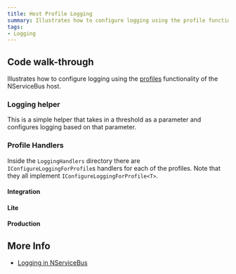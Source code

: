 ```yaml
---
title: Host Profile Logging
summary: Illustrates how to configure logging using the profile functionality of the NServiceBus host.
tags:
- Logging
---
```


## Code walk-through

Illustrates how to configure logging using the [profiles](/nservicebus/hosting/nservicebus-host/profiles.md) functionality of the NServiceBus host.

### Logging helper

This is a simple helper that takes in a threshold as a parameter and configures logging based on that parameter.

<!-- import LoggingHelper -->
  
### Profile Handlers

Inside the `LoggingHandlers` directory there are `IConfigureLoggingForProfile`s handlers for each of the profiles. Note that they all implement `IConfigureLoggingForProfile<T>`.

#### Integration

<!-- import IntegrationHandler -->

#### Lite 

<!-- import LiteHandler -->

#### Production

<!-- import ProductionHandler --> 

## More Info

 * [Logging in NServiceBus](/nservicebus/logging/)
